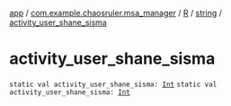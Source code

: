 [app](../../../index.md) / [com.example.chaosruler.msa_manager](../../index.md) / [R](../index.md) / [string](index.md) / [activity_user_shane_sisma](.)

# activity_user_shane_sisma

`static val activity_user_shane_sisma: `[`Int`](https://kotlinlang.org/api/latest/jvm/stdlib/kotlin/-int/index.html)
`static val activity_user_shane_sisma: `[`Int`](https://kotlinlang.org/api/latest/jvm/stdlib/kotlin/-int/index.html)